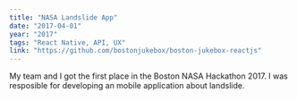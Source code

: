 ```yaml
---
title: "NASA Landslide App"
date: "2017-04-01"
year: "2017"
tags: "React Native, API, UX"
link: "https://github.com/bostonjukebox/boston-jukebox-reactjs"
---
```


My team and I got the first place in the Boston NASA Hackathon 2017. I was resposible for developing an mobile application about landslide.
